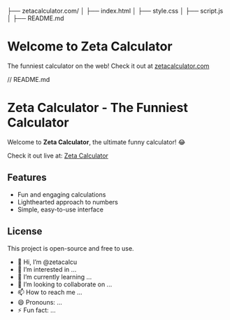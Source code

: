 ├── zetacalculator.com/
│   ├── index.html
│   ├── style.css
│   ├── script.js
│   ├── README.md

<body>
    <h1>Welcome to Zeta Calculator</h1>
    <p>The funniest calculator on the web! Check it out at <a href="https://zetacalculator.com" target="_blank">zetacalculator.com</a></p>
 </body>
</html>

// README.md
# Zeta Calculator - The Funniest Calculator

Welcome to **Zeta Calculator**, the ultimate funny calculator! 😂

Check it out live at: [Zeta Calculator](https://zetacalculator.com)

## Features
- Fun and engaging calculations
- Lighthearted approach to numbers
- Simple, easy-to-use interface

## License
This project is open-source and free to use.
- 👋 Hi, I’m @zetacalcu
- 👀 I’m interested in ...
- 🌱 I’m currently learning ...
- 💞️ I’m looking to collaborate on ...
- 📫 How to reach me ...
- 😄 Pronouns: ...
- ⚡ Fun fact: ...

<!---
zetacalcu/zetacalcu is a ✨ special ✨ repository because its `README.md` (this file) appears on your GitHub profile.
You can click the Preview link to take a look at your changes.
--->
